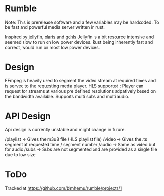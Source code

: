 # Rumble
Note: This is prerelease software and a few variables may be hardcoded.
To be fast and powerful media server written in rust.

Inspired by [jellyfin](https://jellyfin.org/), [olaris](https://gitlab.com/olaris/olaris-server) and [gohls](https://github.com/shimberger/gohls)
Jellyfin is a bit resource intensive and seemed slow to run on low power devices. Rust being inherently fast and correct, would run on most low power devices.

# Design
FFmpeg is heavily used to segment the video stream at required times and is served to the requesting media player.
HLS supported : Player can request for streams at various pre defined resolutions adpatively based on the bandwidth available.
Supports multi subs and multi audio.

# API Design
Api design is currently unstable and might change in future.

/playlist -> Gives the m3u8 file (HLS playlist file)
/video -> Gives the .ts segment at requested time / segment number
/audio -> Same as video but for audio
/subs -> Subs are not segmented and are provided as a single file due to low size

# ToDo
Tracked at https://github.com/blmhemu/rumble/projects/1
